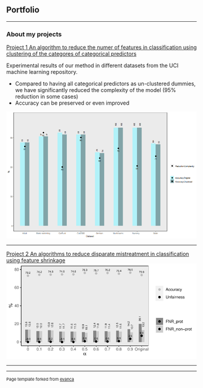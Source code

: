 ## Portfolio

---

### About my projects 

[Project 1 An algorithm to reduce the numer of features in classification using clustering of the categores of categorical predictors](https://marcelagalvisres.github.io/clustcat/)

Experimental results of our method in different datasets from the UCI machine learning repository. 

- Compared to having all categorical predictors as un-clustered dummies, we have significantly reduced the complexity of the model (95\% reduction in some cases)
- Accuracy can be preserved or even improved

<img src="images/effect_clust.png?raw=true"/>

---

[Project 2 An algorithms to reduce disparate mistreatment in classification using feature shrinkage](http://example.com/)
<img src="images/german.pdf?raw=true"/>

---





---
<p style="font-size:11px">Page template forked from <a href="https://github.com/evanca/quick-portfolio">evanca</a></p>
<!-- Remove above link if you don't want to attibute -->
